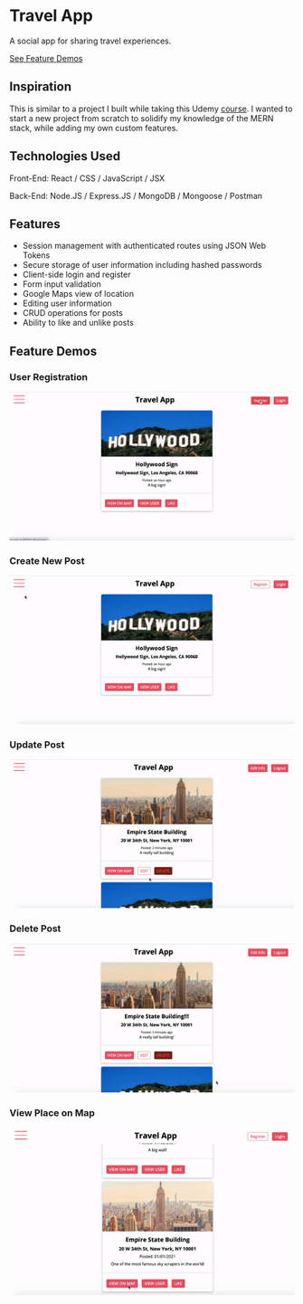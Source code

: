 # Travel App

A social app for sharing travel experiences. 

[See Feature Demos](#feature-demos)

## Inspiration
This is similar to a project I built while taking this Udemy [course](https://www.udemy.com/course/react-nodejs-express-mongodb-the-mern-fullstack-guide/).
I wanted to start a new project from scratch to solidify my knowledge of the MERN stack, while adding my own custom features.

## Technologies Used
Front-End: React / CSS / JavaScript / JSX

Back-End: Node.JS / Express.JS / MongoDB / Mongoose / Postman

## Features
- Session management with authenticated routes using JSON Web Tokens
- Secure storage of user information including hashed passwords
- Client-side login and register
- Form input validation
- Google Maps view of location
- Editing user information
- CRUD operations for posts
- Ability to like and unlike posts

## Feature Demos

### User Registration

![User Registration](https://github.com/juliahowes124/TravelApp/blob/master/Demos/register.gif)
### Create New Post

![Create Post](https://github.com/juliahowes124/TravelApp/blob/master/Demos/create_post.gif)
### Update Post

![Update Post](https://github.com/juliahowes124/TravelApp/blob/master/Demos/update_post.gif)
### Delete Post

![Delete Post](https://github.com/juliahowes124/TravelApp/blob/master/Demos/delete_post.gif)
### View Place on Map

![View on Map](https://github.com/juliahowes124/TravelApp/blob/master/Demos/view_on_map.gif)
